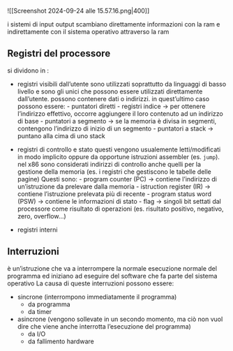 ![[Screenshot 2024-09-24 alle 15.57.16.png|400]]

i sistemi di input output scambiano direttamente informazioni con la ram e indirettamente con il sistema operativo attraverso la ram


## Registri del processore
si dividono in :
- registri visibili dall’utente
	sono utilizzati soprattutto da linguaggi di basso livello e sono gli unici che possono essere utilizzati direttamente dall’utente. possono contenere dati o indirizzi. in quest’ultimo caso possono essere:
		- puntatori diretti
		- registri indice → per ottenere l’indirizzo effettivo, occorre aggiungere il loro contenuto ad un indirizzo di base
		- puntatori a segmento → se la memoria è divisa in segmenti, contengono l’indirizzo di inizio di un segmento
		- puntatori a stack → puntano alla cima di uno stack
- registri di controllo e stato
	questi vengono usualemente letti/modificati in modo implicito oppure da opportune istruzioni assembler (es. `jump`). nel x86 sono considerati indirizzi di controllo anche quelli per la gestione della memoria (es. i registri che gestiscono le tabelle delle pagine)
	Questi sono:
		- program counter (PC) → contiene l’indirizzo di un’istruzione da prelevare dalla memoria
		- istruction register (IR) → contiene l’istruzione prelevata più di recente
		- program status word (PSW) → contiene le informazioni di stato 
		- flag → singoli bit settati dal processore come risultato di operazioni (es. risultato positivo, negativo, zero, overflow…)
	
- registri interni


## Interruzioni
è un’istruzione che va a interrompere la normale esecuzione normale del programma ed iniziano ad eseguire del software che fa parte del sistema operativo
La causa di queste interruzioni possono essere:
- sincrone (interrompono immediatamente il programma)
	- da programma
	- da timer
- asincrone (vengono sollevate in un secondo momento, ma ciò non vuol dire che viene anche interrotta l’esecuzione del programma)
	- da I/O
	- da fallimento hardware
